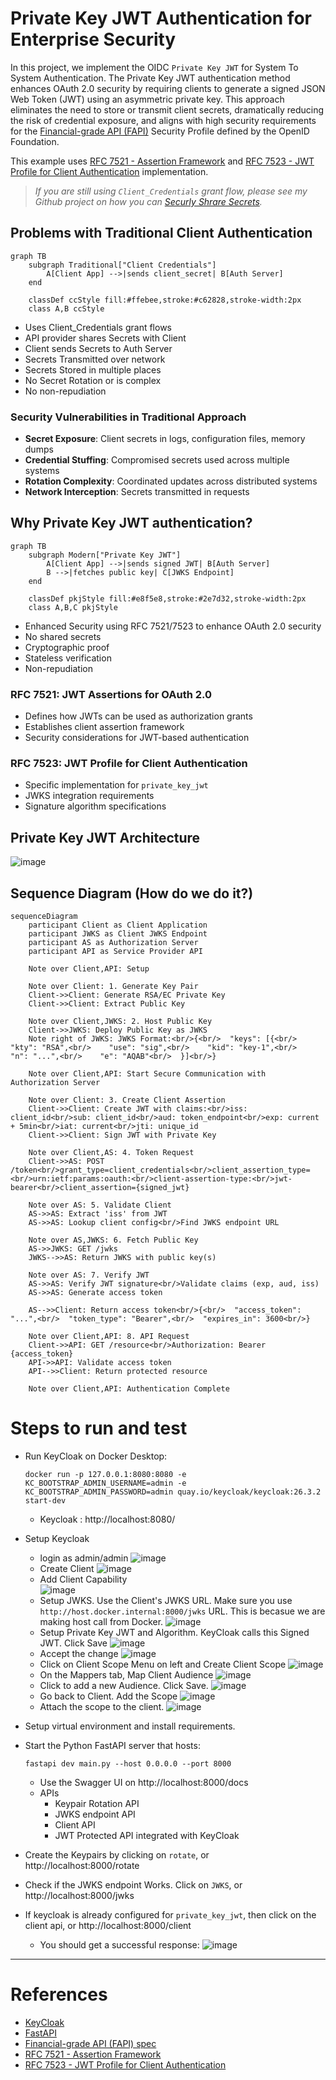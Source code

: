 # Private Key JWT Authentication for Enterprise Security

In this project, we implement the OIDC `Private Key JWT` for System To System Authentication.  The Private Key JWT authentication method enhances OAuth 2.0 security by requiring clients to generate a signed JSON Web Token (JWT) using an asymmetric private key.  This approach eliminates the need to store or transmit client secrets, dramatically reducing the risk of credential exposure, and aligns with high security requirements for the [Financial-grade API (FAPI)](https://openid.net/specs/fapi-security-profile-2_0-final.html)
 Security Profile defined by the OpenID Foundation.

This example uses [RFC 7521 - Assertion Framework](https://www.rfc-editor.org/rfc/rfc7521.html) and [RFC 7523 - JWT Profile for Client Authentication](https://www.rfc-editor.org/rfc/rfc7523.html) implementation.

> *If you are still using `Client_Credentials` grant flow, please see my Github project on how you can [Securly Shrare Secrets](https://github.com/smislam/securely-share-secrets).*


## Problems with Traditional Client Authentication

```mermaid
graph TB
    subgraph Traditional["Client Credentials"]
        A[Client App] -->|sends client_secret| B[Auth Server]
    end

    classDef ccStyle fill:#ffebee,stroke:#c62828,stroke-width:2px    
    class A,B ccStyle
``` 
- Uses Client_Credentials grant flows
- API provider shares Secrets with Client
- Client sends Secrets to Auth Server
- Secrets Transmitted over network
- Secrets Stored in multiple places
- No Secret Rotation or is complex
- No non-repudiation

### Security Vulnerabilities in Traditional Approach
- **Secret Exposure**: Client secrets in logs, configuration files, memory dumps
- **Credential Stuffing**: Compromised secrets used across multiple systems  
- **Rotation Complexity**: Coordinated updates across distributed systems
- **Network Interception**: Secrets transmitted in requests


## Why Private Key JWT authentication?

```mermaid
graph TB
    subgraph Modern["Private Key JWT"]
        A[Client App] -->|sends signed JWT| B[Auth Server]
        B -->|fetches public key| C[JWKS Endpoint]
    end
    
    classDef pkjStyle fill:#e8f5e8,stroke:#2e7d32,stroke-width:2px
    class A,B,C pkjStyle
```

- Enhanced Security using RFC 7521/7523 to enhance OAuth 2.0 security
- No shared secrets
- Cryptographic proof
- Stateless verification
- Non-repudiation

### RFC 7521: JWT Assertions for OAuth 2.0
- Defines how JWTs can be used as authorization grants
- Establishes client assertion framework
- Security considerations for JWT-based authentication

### RFC 7523: JWT Profile for Client Authentication  
- Specific implementation for `private_key_jwt`
- JWKS integration requirements
- Signature algorithm specifications

## Private Key JWT Architecture
![image](pkj-architecture.png "Private Key JWT Architecture")


## Sequence Diagram (How do we do it?) 

```mermaid
sequenceDiagram
    participant Client as Client Application
    participant JWKS as Client JWKS Endpoint
    participant AS as Authorization Server
    participant API as Service Provider API

    Note over Client,API: Setup

    Note over Client: 1. Generate Key Pair
    Client->>Client: Generate RSA/EC Private Key
    Client->>Client: Extract Public Key
    
    Note over Client,JWKS: 2. Host Public Key
    Client->>JWKS: Deploy Public Key as JWKS
    Note right of JWKS: JWKS Format:<br/>{<br/>  "keys": [{<br/>    "kty": "RSA",<br/>    "use": "sig",<br/>    "kid": "key-1",<br/>    "n": "...",<br/>    "e": "AQAB"<br/>  }]<br/>}

    Note over Client,API: Start Secure Communication with Authorization Server

    Note over Client: 3. Create Client Assertion
    Client->>Client: Create JWT with claims:<br/>iss: client_id<br/>sub: client_id<br/>aud: token_endpoint<br/>exp: current + 5min<br/>iat: current<br/>jti: unique_id
    Client->>Client: Sign JWT with Private Key

    Note over Client,AS: 4. Token Request
    Client->>AS: POST /token<br/>grant_type=client_credentials<br/>client_assertion_type=<br/>urn:ietf:params:oauth:<br/>client-assertion-type:<br/>jwt-bearer<br/>client_assertion={signed_jwt}

    Note over AS: 5. Validate Client
    AS->>AS: Extract 'iss' from JWT
    AS->>AS: Lookup client config<br/>Find JWKS endpoint URL

    Note over AS,JWKS: 6. Fetch Public Key
    AS->>JWKS: GET /jwks
    JWKS-->>AS: Return JWKS with public key(s)

    Note over AS: 7. Verify JWT
    AS->>AS: Verify JWT signature<br/>Validate claims (exp, aud, iss)
    AS->>AS: Generate access token

    AS-->>Client: Return access token<br/>{<br/>  "access_token": "...",<br/>  "token_type": "Bearer",<br/>  "expires_in": 3600<br/>}

    Note over Client,API: 8. API Request
    Client->>API: GET /resource<br/>Authorization: Bearer {access_token}
    API->>API: Validate access token
    API-->>Client: Return protected resource

    Note over Client,API: Authentication Complete
```

# Steps to run and test
 * Run KeyCloak on Docker Desktop:
 
     `docker run -p 127.0.0.1:8080:8080 -e KC_BOOTSTRAP_ADMIN_USERNAME=admin -e KC_BOOTSTRAP_ADMIN_PASSWORD=admin quay.io/keycloak/keycloak:26.3.2 start-dev`
     * Keycloak : http://localhost:8080/
* Setup Keycloak
    * login as admin/admin
    ![image](keycloak-login.png "Login")
    * Create Client
    ![image](create-client.png "Create Client")
    * Add Client Capability    
    ![image](client-capability.png "Create Client")
    * Setup JWKS.  Use the Client's JWKS URL.  Make sure you use `http://host.docker.internal:8000/jwks` URL.  This is becasue we are making host call from Docker.
    ![image](client-jwks-setup.png "Setup JWKS")
    * Setup Private Key JWT and Algorithm.  KeyCloak calls this Signed JWT.  Click Save
    ![image](client-signed-jwt-alg.png "Setup Signed JWT")
    * Accept the change
    ![image](accept-client-jwt.png "Accept Client change")
    * Click on Client Scope Menu on left and Create Client Scope
    ![image](create-client-scope.png "Create Client Scope")
    * On the Mappers tab, Map Client Audience
    ![image](create-audience-mapper.png "Audience Mapper")
    * Click to add a new Audience.  Click Save.
    ![image](client_audience-setup.png "Create Audience")
    * Go back to Client.  Add the Scope
    ![image](add-client-scope-button.png "add Scope")
    * Attach the scope to the client.
    ![image](client_audience-add.png "Attach Scope to Client")    

* Setup virtual environment and install requirements.
* Start the Python FastAPI server that hosts:

    `fastapi dev main.py --host 0.0.0.0 --port 8000`
    * Use the Swagger UI on http://localhost:8000/docs
    * APIs 
        * Keypair Rotation API
        * JWKS endpoint API
        * Client API
        * JWT Protected API integrated with KeyCloak
* Create the Keypairs by clicking on `rotate`, or http://localhost:8000/rotate
* Check if the JWKS endpoint Works. Click on `JWKS`, or http://localhost:8000/jwks
* If keycloak is already configured for `private_key_jwt`, then click on the client api, or http://localhost:8000/client
    * You should get a successful response:
    ![image](success.png "Private Key JWT Complete") 
---

# References
- [KeyCloak](https://www.keycloak.org/)
- [FastAPI](https://fastapi.tiangolo.com/)
- [Financial-grade API (FAPI) spec](https://openid.net/specs/openid-financial-api-part-2_1.html)
- [RFC 7521 - Assertion Framework](https://www.rfc-editor.org/rfc/rfc7521.html)
- [RFC 7523 - JWT Profile for Client Authentication](https://www.rfc-editor.org/rfc/rfc7523.html)